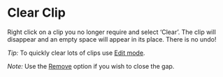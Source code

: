 # Clear Clip

Right click on a clip you no longer require and select ‘Clear’. The clip will disappear and an empty space will appear in its place. There is no undo!

*Tip:* To quickly clear lots of clips use [Edit mode](../toolbar/edit.md).

*Note:* Use the [Remove](remove.md) option if you wish to close the gap.